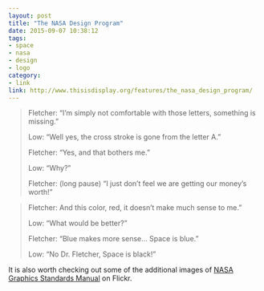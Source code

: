 ```yaml
---
layout: post
title: "The NASA Design Program"
date: 2015-09-07 10:38:12
tags:
- space
- nasa
- design
- logo
category:
- link
link: http://www.thisisdisplay.org/features/the_nasa_design_program/
---
```


> Fletcher: “I’m simply not comfortable with those letters, something is missing.”
>
> Low: “Well yes, the cross stroke is gone from the letter A.”
>
> Fletcher: “Yes, and that bothers me.”
>
> Low: “Why?”
>
> Fletcher: (long pause) “I just don’t feel we are getting our money’s worth!”


> Fletcher: And this color, red, it doesn’t make much sense to me.”
>
> Low: “What would be better?”
>
> Fletcher: “Blue makes more sense… Space is blue.”
>
> Low: “No Dr. Fletcher, Space is black!”

It is also worth checking out some of the additional images of [NASA Graphics Standards Manual](https://www.flickr.com/photos/thisisdisplay/sets/72157627467855309/) on Flickr.